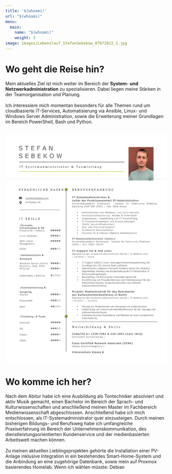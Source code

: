 ```yaml
---
title: '$(whoami)'
url: "$(whoami)"
menu:
  main:
    name: "$(whoami)"
    weight: 3
image: images/Lebenslauf_StefanSebekow_07072022_1.jpg  
---
```

# Wo geht die Reise hin?

Mein aktuelles Ziel ist mich weiter im Bereich der **System- und 
Netzwerkadministration** zu spezialisieren. Dabei liegen meine Stärken in der Teamorganisation und Planung. 
<br><br>
Ich interessiere mich momentan besonders für alle Themen rund um cloudbasierte IT-Services, Automatisierung via Ansible, Linux- und Windows Server Administration, sowie die Erweiterung meiner Grundlagen im Bereich PowerShell, Bash und Python.
<brbr>


<br>
<img class="special-img-class" src="/images/Lebenslauf_StefanSebekow_1.jpg" />
<brbr>


<br>

# Wo komme ich her?

Nach dem Abitur habe ich eine Ausbildung als Tontechniker absolviert und aktiv Musik gemacht, einen Bachelor im Bereich der Sprach- und Kulturwissenschaften und anschließend meinen Master im Fachbereich Medienwissenschaft abgeschlossen. Anschließend habe ich mich entschlossen, als IT-Systemadministrator quer einzusteigen. Durch meinen bisherigen Bildungs- und Berufsweg habe ich umfangreiche Praxiserfahrung im Bereich der Unternehmenskommunikation, des dienstleistungsorientierten Kundenservice und der medienbasierten Arbeitswelt machen können.
<br><br>
Zu meinen aktuellen Lieblingsprojekten gehörte die Installation einer PV-Anlage inklusive Integration in ein bestehendes Smart-Home-System und die Anbindung an eine zugehörige Datenbank, sowie mein auf Proxmox basierendes Homelab. 
Wenn ich wählen müsste: Debian

